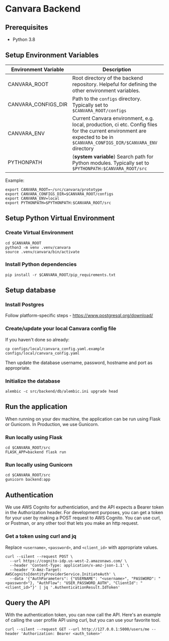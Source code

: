 # Canvara Backend
## Prerequisites
* Python 3.8

## Setup Environment Variables
| Environment Variable | Description|
|-|-|
| CANVARA_ROOT | Root directory of the backend repository. Helpeful for defining the other environment variables. |
| CANVARA_CONFIGS_DIR | Path to the `configs` directory. Typically set to `$CANVARA_ROOT/configs` |
| CANVARA_ENV | Current Canvara environment, e.g. local, production, ci etc. Config files for the current environment are expected to be in `$CANVARA_CONFIGS_DIR/$CANVARA_ENV` directory |
| PYTHONPATH | (**system variable**) Search path for Python modules. Typically set to `$PYTHONPATH:$CANVARA_ROOT/src` |

Example:
```
export CANVARA_ROOT=~/src/canvara/prototype
export CANVARA_CONFIGS_DIR=$CANVARA_ROOT/configs
export CANVARA_ENV=local
export PYTHONPATH=$PYTHONPATH:$CANVARA_ROOT/src
```

## Setup Python Virtual Environment
### Create Virtual Environment
```
cd $CANVARA_ROOT
python3 -m venv .venv/canvara
source .venv/canvara/bin/activate
```

### Install Python dependencies
```
pip install -r $CANVARA_ROOT/pip_requirements.txt
```

## Setup database
### Install Postgres
Follow platform-specific steps - https://www.postgresql.org/download/

### Create/update your local Canvara config file
If you haven't done so already:
```
cp configs/local/canvara_config.yaml.example configs/local/canvara_config.yaml
```
Then update the database username, password, hostname and port as appropriate.

### Initialize the database
```
alembic -c src/backend/db/alembic.ini upgrade head
```

## Run the application
When running on your dev machine, the application can be run using Flask or Gunicorn. In Production, we use Gunicorn.

### Run locally using Flask
```
cd $CANVARA_ROOT/src
FLASK_APP=backend flask run
```

### Run locally using Gunicorn
```
cd $CANVARA_ROOT/src
gunicorn backend:app
```

## Authentication
We use AWS Cognito for authenticiation, and the API expects a Bearer token in the Authorization header. For development purposes, you can get a token for your user by making a POST request to AWS Cognito. You can use curl, or Postman, or any other tool that lets you make an http request.

### Get a token using curl and jq
Replace `<username>`, `<password>`, and `<client_id>` with appropriate values.
```
curl --silent --request POST \
  --url https://cognito-idp.us-west-2.amazonaws.com/ \
  --header 'Content-Type: application/x-amz-json-1.1' \
  --header 'X-Amz-Target: AWSCognitoIdentityProviderService.InitiateAuth' \
  --data '{"AuthParameters": {"USERNAME": "<username>", "PASSWORD": "<password>"}, "AuthFlow": "USER_PASSWORD_AUTH", "ClientId": "<client_id>"}' | jq '.AuthenticationResult.IdToken'
```

## Query the API
With the authentication token, you can now call the API. Here's an example of calling the user profile API using curl, but you can use your favorite tool.
```
curl --silent --request GET --url http://127.0.0.1:5000/users/me --header 'Authorization: Bearer <auth_token>'
```
